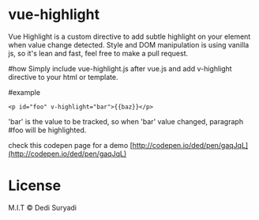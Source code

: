 # vue-highlight
Vue Highlight is a custom directive to add subtle highlight on your element when value change detected. Style and DOM manipulation is using vanilla js, so it's lean and fast, feel free to make a pull request.

#how
Simply include vue-highlight.js after vue.js and add v-highlight directive to your html or template. 

#example

    <p id="foo" v-highlight="bar">{{baz}}</p>

'bar' is the value to be tracked, so when 'bar' value changed, paragraph #foo will be highlighted.

check this codepen page for a demo [http://codepen.io/ded/pen/gaqJqL](http://codepen.io/ded/pen/gaqJqL)

# License
M.I.T © Dedi Suryadi
